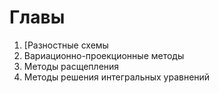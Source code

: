 # Главы
1. [Разностные схемы
2. Вариационно-проекционные методы
3. Методы расщепления
4. Методы решения интегральных уравнений

